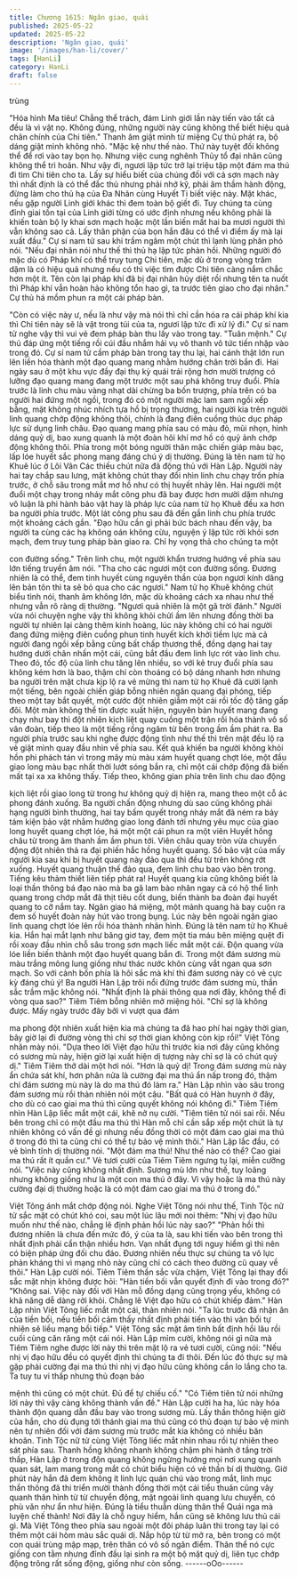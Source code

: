 ```yaml
---
title: Chương 1615: Ngân giao, quái
published: 2025-05-22
updated: 2025-05-22
description: 'Ngân giao, quái'
image: '/images/han-li/cover/'
tags: [HanLi]
category: HanLi
draft: false
---
```


trùng

"Hóa hình Ma tiêu! Chẳng thể trách, đám Linh giới lần này tiến
vào tất cả đều là vì vật nọ. Không đúng, những người này cũng
không thể biết hiệu quả chân chính của Chi tiên."
Thanh âm giật mình từ miệng Cự thủ phát ra, bộ dáng giật mình
không nhỏ.
"Mặc kệ như thế nào. Thứ này tuyệt đối không thể để rơi vào tay
bọn họ. Nhưng việc cung nghênh Thủy tổ đại nhân cũng không
thể trì hoãn. Như vậy đi, ngươi lập tức trở lại triệu tập một đám ma
thú đi tìm Chi tiên cho ta. Lấy sự hiểu biết của chúng đối với cả
sơn mạch này thì nhất định là có thể đắc thủ nhưng phải nhớ kỹ,
phải âm thầm hành động, đừng làm cho thủ hạ của Đa Nhãn cùng
Huyết Ti biết việc này. Mặt khác, nếu gặp người Linh giới khác thì
đem toàn bộ giết đi. Tuy chúng ta cùng đỉnh giai tồn tại của Linh
giới từng có ước định nhưng nếu không phải là khiến toàn bộ ly
khai sơn mạch hoặc một lần biến mất hai ba mươi người thì vẫn
không sao cả. Lấy thân phận của bọn hắn đâu có thể vì điểm ấy
mà lại xuất đầu."
Cự sí nam tử sau khi trầm ngâm một chút thì lạnh lùng phân phó
nói.
"Nếu đại nhân nói như thế thì thủ hạ lập tức phản hồi. Những
người đó mặc dù có Pháp khí có thể truy tung Chi tiên, mặc dù ở
trong vòng trăm dặm là có hiệu quả nhưng nếu có thì việc tìm
được Chi tiên càng nắm chắc hơn một ít. Tên còn lại pháp khí đã
bị đại nhân hủy diệt rồi nhưng tên ta nuốt thì Pháp khí vẫn hoàn
hảo không tổn hao gì, ta trước tiên giao cho đại nhân."
Cự thủ há mồm phun ra một cái pháp bàn.

"Còn có việc này ư, nếu là như vậy mà nói thì chỉ cần hóa ra cái
pháp khí kia thì Chi tiên này sẽ là vật trong túi của ta, ngươi lập
tức đi xử lý đi."
Cự sí nam tử nghe vậy thì vui vẻ đem pháp bàn thu lấy vào trong
tay.
"Tuân mệnh."
Cự thủ đáp ứng một tiếng rồi cúi đầu nhắm hải vụ vô thanh vô tức
tiến nhập vào trong đó. Cự sí nam tử cầm pháp bàn trong tay thu
lại, hai cánh thật lớn run lên liền hóa thành một đạo quang mang
nhằm hướng chân trời bắn đi.
Hai ngày sau ở một khu vực đầy đại thụ kỳ quái trải rộng hơn
mười trượng có lưỡng đạo quang mang đang một trước một sau
phá không truy đuổi. Phía trước là linh chu màu vàng nhạt dài
chừng ba bốn trượng, phía trên có ba người hai đứng một ngồi,
trong đó có một người mặc lam sam ngồi xếp bằng, mặt không
nhúc nhích tựa hồ bị trọng thương, hai người kia trên người linh
quang chớp động không thôi, chính là đang điên cuồng thúc dục
pháp lực sử dụng linh châu. Đạo quang mang phía sau có màu
đỏ, mũi nhọn, hình dáng quỷ dị, bao xung quanh là một đoàn hôi
khí mơ hồ có quỷ ảnh chớp động không thôi. Phía trong một bóng
người thân mặc chiến giáp màu bạc, lấp lóe huyết sắc phong
mang đáng chú ý dị thường. Đúng là tên nam tử họ Khuê lúc ở
Lôi Vân Các thiếu chút nữa đã động thủ với Hàn Lập.
Người này hai tay chắp sau lưng, mặt không chút thay đổi nhìn
linh chu chạy trốn phía trước, ở chỗ sâu trong mắt mơ hồ như có
thị huyết nhảy lên. Hai người một đuổi một chạy trong nháy mắt
công phu đã bay được hơn mười dặm nhưng vô luận là phi hành
bảo vật hay là pháp lực của nam tử họ Khuê đều xa hơn ba
người phía trước. Một lát công phu sau đã đến gần linh chu phía
trước một khoảng cách gần.
"Đạo hữu cần gì phải bức bách nhau đến vậy, ba người ta cùng
các hạ không oán không cừu, nguyện ý lập tức rời khỏi sơn mạch,
đem truy tung pháp bàn giao ra. Chỉ hy vọng thả cho chúng ta một

con đường sống."
Trên linh chu, một người khẩn trương hướng về phía sau lớn
tiếng truyền âm nói.
"Tha cho các ngươi một con đường sống. Đương nhiên là có thể,
đem tinh huyết cùng nguyên thần của bọn ngươi kính dâng lên
bản tôn thì ta sẽ bỏ qua cho các ngươi."
Nam tử họ Khuê không chút biểu tình nói, thanh âm không lớn,
mặc dù khoảng cách xa nhau như thế nhưng vẫn rõ ràng dị
thường.
"Ngươi quả nhiên là một gã trời đánh."
Người vừa nói chuyện nghe vậy thì không khỏi chửi ầm lên
nhưng đồng thời ba người tự nhiên lại càng thêm kinh hoàng, lúc
này không chỉ có hai người đang đứng miệng điên cuồng phun
tinh huyết kích khởi tiềm lực mà cả người đang ngồi xếp bằng
cũng bất chấp thương thế, đồng dạng hai tay hướng dưới chân
nhấn một cái, cũng bắt đầu đem linh lực rót vào linh chu.
Theo đó, tốc độ của linh chu tăng lên nhiều, so với kẻ truy đuổi
phía sau không kém hơn là bao, thậm chí còn thoáng có bộ dáng
nhanh hơn nhưng ba người trên mặt chưa kịp lộ ra vẻ mừng thì
nam tử họ Khuê đã cười lạnh một tiếng, bên ngoài chiến giáp
bỗng nhiên ngân quang đại phóng, tiếp theo một tay bắt quyết,
một cước đột nhiên giẫm một cái rồi tốc độ tăng gấp đôi.
Một màn không thể tin được xuất hiện, nguyên bản huyết mang
đang chạy như bay thì đột nhiên kịch liệt quay cuồng một trận rồi
hóa thành vô số vân đoàn, tiếp theo là một tiếng rồng ngâm từ
bên trong ầm ầm phát ra.
Ba người phía trước sau khi nghe được động tĩnh như thế thì trên
mặt đều lộ ra vẻ giật mình quay đầu nhìn về phía sau. Kết quả
khiến ba người không khỏi hồn phi phách tán vì trong mây mù
màu xám huyết quang chợt lóe, một đầu giao long màu bạc nhất
thời lướt sóng bắn ra, chỉ một cái chớp động đã biến mất tại xa xa
không thấy. Tiếp theo, không gian phía trên linh chu dao động

kịch liệt rồi giao long từ trong hư không quỷ dị hiện ra, mang theo
một cỗ ác phong đánh xuống.
Ba người chấn động nhưng dù sao cũng không phải hạng người
bình thường, hai tay bấm quyết trong nháy mắt đã ném ra bảy
tám kiện bảo vật nhằm hướng giao long đánh tới nhưng yêu mục
của giao long huyết quang chợt lóe, há một một cái phun ra một
viên Huyết hồng châu từ trong âm thanh ầm ầm phun tới.
Viên châu quay tròn vừa chuyển động đột nhiên thả ra đại phiến
hắc hồng huyết quang. Số bảo vật của mấy người kia sau khi bị
huyết quang này đảo qua thì đều từ trên không rớt xuống. Huyết
quang thuận thế đảo qua, đem linh chu bao vào bên trong.
Tiếng kêu thảm thiết liên tiếp phát ra!
Huyết quang kia cũng không biết là loại thần thông bá đạo nào
mà ba gã lam bào nhân ngay cả có hộ thể linh quang trong chớp
mắt đã thịt tiêu cốt dung, biến thành ba đoàn đại huyết quang to
cỡ nắm tay. Ngân giao há miệng, một mảnh quang hà bay cuộn ra
đem số huyết đoàn này hút vào trong bụng.
Lúc này bên ngoài ngân giao linh quang chợt lóe lên rồi hóa thành
nhân hình. Đúng là tên nam tử họ Khuê kia. Hắn hai mắt lạnh như
băng giơ tay, đem một tia máu bên miệng quệt đi rồi xoay đầu
nhìn chỗ sâu trong sơn mạch liếc mắt một cái. Độn quang vừa lóe
liền biến thành một đạo huyết quang bắn đi.
Trong một đám sương mù màu trắng mông lung giống như thác
nước khôn cùng vắt ngan qua sơn mạch. So với cảnh bốn phía là
hôi sắc mà khí thì đám sương này có vẻ cực kỳ đáng chú ý!
Ba người Hàn Lập trôi nổi đứng trước đám sương mù, thần sắc
trầm mặc không nói.
"Nhất định là phải thông qua nơi đây, không thể đi vòng qua sao?"
Tiêm Tiêm bỗng nhiên mở miệng hỏi.
"Chỉ sợ là không được. Mấy ngày trước đây bởi vì vượt qua đám

ma phong đột nhiên xuất hiện kia mà chúng ta đã hao phí hai
ngày thời gian, bây giờ lại đi đường vòng thì chỉ sợ thời gian
không còn kịp rồi!"
Việt Tông nhăn mày nói.
"Dựa theo lời Việt đạo hữu thì trước kia nơi đây cũng không có
sương mù này, hiện giờ lại xuất hiện dị tượng này chỉ sợ là có
chút quỷ dị."
Tiêm Tiêm thở dài một hơi nói.
"Hơn là quỷ dị! Trong đám sương mù này ẩn chứa sát khí, hơn
phân nửa là cường đại ma thú ẩn nấp trong đó, thậm chí đám
sương mù này là do ma thú đó làm ra."
Hàn Lập nhìn vào sâu trong đám sương mù rồi thản nhiên nói một
câu.
"Bất quá có Hàn huynh ở đây, cho dù có cao giai ma thú thì cũng
quyết không nói không đi."
Tiêm Tiêm nhìn Hàn Lập liếc mắt một cái, khẽ nở nụ cười.
"Tiêm tiên tử nói sai rồi. Nếu bên trong chỉ có một đầu ma thú thì
Hàn mỗ chỉ cần sắp xếp một chút là tự nhiên không có vấn đề gì
nhưng nếu đồng thời có một đám cao giai ma thú ở trong đó thì ta
cũng chỉ có thể tự bảo vệ mình thôi."
Hàn Lập lắc đầu, có vẻ bình tĩnh dị thường nói.
"Một đám ma thú! Như thế nào có thể? Cao giai ma thú rất ít quần
cư."
Vẻ tươi cười của Tiêm Tiêm ngưng tụ lại, miễn cưỡng nói.
"Việc này cũng không nhất định. Sương mù lớn như thế, tuy loãng
nhưng không giống như là một con ma thú ở đây. Vì vậy hoặc là
ma thú này cường đại dị thường hoặc là có một đám cao giai ma
thú ở trong đó."

Việt Tông ánh mắt chớp động nói.
Nghe Việt Tông nói như thế, Tinh Tộc nữ tử sắc mặt có chút khó
coi, sau một lúc lâu mới noi thêm:
"Nhị vị đạo hữu muốn như thế nào, chẳng lẽ định phản hồi lúc này
sao?"
"Phản hồi thì đương nhiên là chưa đến mức đó, ý của ta là, sau
khi tiến vào bên trong thì nhất định phải cẩn thận nhiều hơn. Vạn
nhất đụng tới nguy hiểm gì thì nên có biện pháp ứng đối chu đáo.
Đương nhiên nếu thực sự chúng ta vô lực phản kháng thì vì mạng
nhỏ này cũng chỉ có cách theo đường cũ quay về thôi."
Hàn Lập cười nói.
Tiêm Tiêm thần sắc vừa chậm, Việt Tông lại thay đổi sắc mặt nhịn
không được hỏi:
"Hàn tiền bối vẫn quyết định đi vào trong đó?"
"Không sai. Việc này đối với Hàn mỗ đồng dạng cũng trọng yếu,
không có khả năng dễ dàng rời khỏi. Chẳng lẽ Việt đạo hữu có
chút khiếp đảm."
Hàn Lập nhìn Việt Tông liếc mắt một cái, thản nhiên nói.
"Ta lúc trước đã nhận ân của tiền bối, nếu tiền bối cảm thấy nhất
định phải tiến vào thì vãn bối tự nhiên sẽ liều mạng bồi tiếp."
Việt Tông sắc mặt âm tình bất định hồi lâu rồi cuối cùng căn răng
một cái nói.
Hàn Lập mỉm cười, không nói gì nữa mà Tiêm Tiêm nghe được
lời này thì trên mặt lộ ra vẻ tươi cười, cũng nói:
"Nếu nhị vị đạo hữu đều có quyết định thì chúng ta đi thôi. Đến lúc
đó thực sự mà gặp phải cường đại ma thú thì nhị vị đạo hữu cũng
không cần lo lắng cho ta. Ta tuy tu vi thấp nhưng thủ đoạn bảo

mệnh thì cũng có một chút. Đủ để tự chiếu cố."
"Có Tiêm tiên tử nói những lời này thì vậy càng không thành vấn
đề."
Hàn Lập cười ha ha, lúc này hóa thành độn quang dẫn đầu bay
vào trong sương mù.
Lấy thần thông hiện giờ của hắn, cho dù đụng tới thánh giai ma
thú cũng có thủ đoạn tự bảo vệ mình nên tự nhiên đối với đám
sương mù trước mắt kia không có nhiều băn khoăn.
Tinh Tộc nữ tử cùng Việt Tông liếc mắt nhìn nhau rồi tự nhiên
theo sát phía sau. Thanh hồng không nhanh không chậm phi
hành ở tầng trời thấp, Hàn Lập ở trong độn quang không ngừng
hướng mọi nơi xung quanh quan sát, lam mang trong mắt có chút
biểu hiện có vẻ thần bí dị thường.
Giờ phút này hắn đã đem không ít linh lực quán chú vào trong
mắt, linh mục thần thông đã thi triển mười thành đồng thời một cái
tiểu thuãn cũng vây quanh thân hình từ từ chuyển động, mặt
ngoài linh quang lưu chuyển, có phù văn như ẩn như hiện.
Đúng là tiểu thuẫn dùng thân thể Quái nga mà luyện chế thành!
Nơi đây là chỗ nguy hiểm, hắn cũng sẽ không lưu thủ cái gì. Mà
Việt Tông theo phía sau ngoài một đôi pháp luân thì trong tay lại
có thêm một cái hòm màu sắc quái dị. Nắp hộp từ từ mở ra, bên
trong có một con quái trùng mập mạp, trên thân có vô số ngân
điểm. Thân thể nó cực giống con tằm nhưng đỉnh đầu lại sinh ra
một bộ mặt quỷ dị, liên tục chớp động trông rất sống động, giống
như còn sống.
------oOo------
